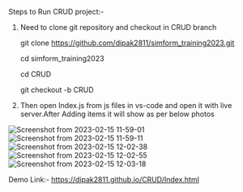 Steps to Run CRUD project:-
1) Need to clone git repository and checkout in CRUD branch

      git clone https://github.com/dipak2811/simform_training2023.git

      cd simform_training2023
      
      cd CRUD

      git checkout -b CRUD

2) Then open Index.js from js files in vs-code and open it with live server.After Adding items it will show as per below photos

![Screenshot from 2023-02-15 11-59-01](https://user-images.githubusercontent.com/77386172/218950138-a56f396e-7c1e-45e6-89ae-9f9835ccb22b.png)
![Screenshot from 2023-02-15 11-59-11](https://user-images.githubusercontent.com/77386172/218950144-c30c04de-6590-4559-b61f-77f6009007a1.png)
![Screenshot from 2023-02-15 12-02-38](https://user-images.githubusercontent.com/77386172/218950556-f8d7747a-b15b-4bab-a1fb-29db1bdd0087.png)
![Screenshot from 2023-02-15 12-02-55](https://user-images.githubusercontent.com/77386172/218950559-b22b6fb7-9946-4132-b54f-c89ad8e1ad30.png)
![Screenshot from 2023-02-15 12-03-18](https://user-images.githubusercontent.com/77386172/218950567-e8c7a9c1-1c22-47fe-9828-3171eec58f13.png)


Demo Link:- https://dipak2811.github.io/CRUD/Index.html
